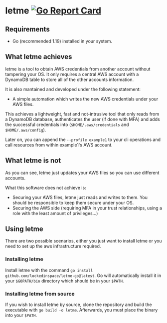 # letme [![Go Report Card](https://goreportcard.com/badge/github.com/lockedinspace/letme-go)](https://goreportcard.com/report/github.com/lockedinspace/letme-go)

## Requirements
- Go (recommended 1.19) installed in your system.
## What letme achieves
letme is a tool to obtain AWS credentials from another account without tampering your OS. 
It only requires a central AWS account with a DynamoDB table to store all of the other accounts information.

It is also mantained and developed under the following statement:

- A simple automation which writes the new AWS credentials under your AWS files.

This achieves a lightweight, fast and not-intrusive tool that only reads from a DynamoDB database, authenticates the user (if done with MFA) and adds the successful credentials into (``$HOME/.aws/credentials`` and ``$HOME/.aws/config``).

Later on, you can append the  ``--profile example1`` to your cli operations and call resources from within example1's AWS account.

## What letme is not
As you can see, letme just updates your AWS files so you can use different accounts.

What this software does not achieve is:
- Securing your AWS files, letme just reads and writes to them. You should be responsible to keep them secure under your OS.
- Securing the AWS side (requiring MFA in your trust relationships, using a role with the least amount of privileges...)

## Using letme
There are two possible scenarios, either you just want to install letme or you need to set up the aws infrastructure required. 

### Installing letme
Install letme with the command ``go install github.com/lockedinspace/letme-go@latest``. Go will automatically install it in your ``$GOPATH/bin`` directory which should be in your ``$PATH``.

### Installing letme from source
If you wish to install letme by source, clone the repository and build the executable with ``go build -o letme``. Afterwards, you must place the binary into your ``$PATH``.
